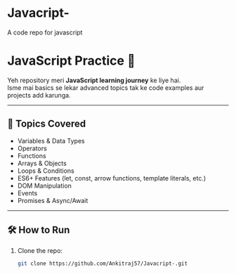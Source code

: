 # Javacript-
A code repo for javascript
# JavaScript Practice 🚀

Yeh repository meri **JavaScript learning journey** ke liye hai.  
Isme mai basics se lekar advanced topics tak ke code examples aur projects add karunga.  

---

## 📂 Topics Covered
- Variables & Data Types  
- Operators  
- Functions  
- Arrays & Objects  
- Loops & Conditions  
- ES6+ Features (let, const, arrow functions, template literals, etc.)  
- DOM Manipulation  
- Events  
- Promises & Async/Await  

---

## 🛠️ How to Run
1. Clone the repo:
   ```bash
   git clone https://github.com/Ankitraj57/Javacript-.git
